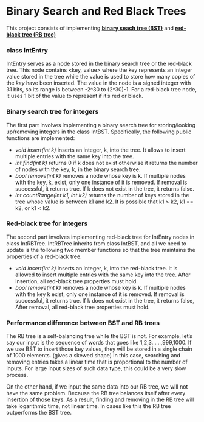 # Binary Search and Red Black Trees
This project consists of implementing [**binary seach tree (BST)**](https://www.geeksforgeeks.org/binary-search-tree-data-structure/) and [**red-black tree (RB tree)**](https://www.geeksforgeeks.org/red-black-tree-set-1-introduction-2/) 

### class IntEntry 
IntEntry serves as a node stored in the binary search tree or the red-black tree. This node contains
<key, value> where the key represents an integer value stored in the tree while the value is used to store how many copies of the *key* have been inserted. The value in the node is a signed integer with 31 bits, so its range is between -2^30 to (2^30)-1. For a red-black tree node, it uses 1 bit of the value to represent if it’s red or black. 


### Binary search tree for integers
The first part involves implementing a binary search tree for storing/looking up/removing integers in the class IntBST. Specifically, the following public
functions are implemented:
- *void insert(int k)* inserts an integer, k, into the tree. It allows to insert
multiple entries with the same key into the tree.
- *int find(int k)* returns 0 if k does not exist otherwise it returns the number of
nodes with the key, k, in the binary search tree. 
- *bool remove(int k)* removes a node whose key is k. If multiple nodes with the key,
k, exist, only one instance of it is removed. If removal is successful, it returns true. If k does not
exist in the tree, it returns false.
- *int countRange(int k1, int k2)* returns the number of keys stored in the tree
whose value is between k1 and k2. It is possible that k1 > k2, k1 == k2, or k1 < k2.

### Red-black tree for integers
The second part involves implementing red-black tree for IntEntry nodes in class IntRBTree. 
IntRBTree inherits from class IntBST, and all we need to update is the following two member functions so that the tree maintains
the properties of a red-black tree. 
- *void insert(int k)* inserts an integer, k, into the red-black tree. It is allowed to insert multiple
entries with the same key into the tree. After insertion, all red-black tree properties must hold.
- *bool remove(int k)* removes a node whose key is k. If multiple nodes with the key k
exist, only one instance of it is removed. If removal is successful, it returns true. If k does not exist
in the tree, it returns false, After removal, all red-black tree properties must hold.

### Performance difference between BST and RB trees
The RB tree is a self-balancing tree while the BST is not. For example, let’s say our input is the
sequence of words that goes like 1,2,3……,999,1000. If we use BST to insert those key values,
they will be stored in a single chain of 1000 elements. (gives a skewed shape) In this case, searching and removing entries takes a linear time that is proportional
to the number of inputs. For large input sizes of such data type, this could be a very slow
process.

On the other hand, if we input the same data into our RB tree, we will not have the same
problem. Because the RB tree balances itself after every insertion of those keys. As a result,
finding and removing in the RB tree will take logarithmic time, not linear time. In cases like this
the RB tree outperforms the BST tree.
